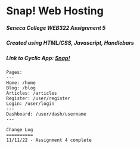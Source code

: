 
# Snap! Web Hosting

##### Seneca College ***WEB322 Assignment 5***

##### Created using ***HTML/CSS***, ***Javascript***, ***Handlebars***

##### Link to Cyclic App: [Snap!](https://snap.cyclic.app)

```
Pages:
---
Home: /home
Blog: /blog
Articles: /articles
Register: /user/register
Login: /user/login
---
Dashboard: /user/dash/username
---

Change Log
==========
11/11/22 - Assignment 4 complete
```

